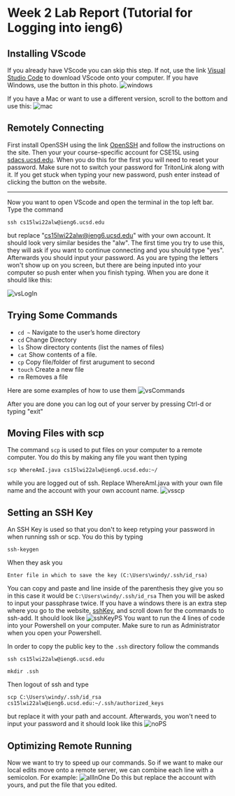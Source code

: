 # Week 2 Lab Report (Tutorial for Logging into ieng6)

## Installing VScode
If you already have VScode you can skip this step. If not, use the link [Visual Studio Code](https://code.visualstudio.com/) to download VScode onto your computer. 
If you have Windows, use the button in this photo.
![windows](vsWindows.PNG)

If you have a Mac or want to use a different version, scroll to the bottom and use this:
![mac](vsOther.PNG)

## Remotely Connecting
First install OpenSSH using the link [OpenSSH](https://docs.microsoft.com/en-us/windows-server/administration/openssh/openssh_install_firstuse) and follow the instructions on the site. Then your your course-specific account for CSE15L using [sdacs.ucsd.edu](https://sdacs.ucsd.edu/~icc/index.php). When you do this for the first you will need to reset your password. Make sure not to switch your password for TritonLink along with it. If you get stuck when typing your new password, push enter instead of clicking the button on the website.

---

Now you want to open VScode and open the terminal in the top left bar. Type the command 
```
ssh cs15lwi22alw@ieng6.ucsd.edu
```
but replace "cs15lwi22alw@ieng6.ucsd.edu" with your own account. It should look very similar besides the "alw". The first time you try to use this, they will ask if you want to continue connecting and you should type "yes". Afterwards you should input your password. As you are typing the letters won't show up on you screen, but there are being inputed into your computer so push enter when you finish typing. When you are done it should like this:

![vsLogIn](vsLogIn.PNG)

## Trying Some Commands
- `cd ~`  Navigate to the user’s home directory
- `cd` Change Directory
- `ls`	Show directory contents (list the names of files)
- `cat`	Show contents of a file.
- `cp`	Copy file/folder of first arugument to second
- `touch` Create a new file
- `rm` Removes a file

Here are some examples of how to use them
![vsCommands](vsCommands.PNG)

After you are done you can log out of your server by pressing Ctrl-d or typing "exit"
## Moving Files with scp
The command `scp` is used to put files on your computer to a remote computer. You do this by making any file you want then typing
```
scp WhereAmI.java cs15lwi22alw@ieng6.ucsd.edu:~/
```
while you are logged out of ssh. Replace WhereAmI.java with your own file name and the account with your own account name.
![vsscp](vsscp.PNG)
## Setting an SSH Key
An SSH Key is used so that you don't to keep retyping your password in when running ssh or scp. You do this by typing
```
ssh-keygen
```
When they ask you
```
Enter file in which to save the key (C:\Users\windy/.ssh/id_rsa)
```
You can copy and paste and line inside of the parenthesis they give you so in this case it would be `C:\Users\windy/.ssh/id_rsa`
Then you will be asked to input your passphrase twice. If you have a windows there is an extra step where you go to the website, [sshKey](https://docs.microsoft.com/en-us/windows-server/administration/openssh/openssh_keymanagement#user-key-generation), and scroll down for the commands to ssh-add. It should look like 
![sshKeyPS](sshKeyPS.PNG)
You want to run the 4 lines of code into your Powershell on your computer. Make sure to run as Administrator when you open your Powershell.

In order to copy the public key to the `.ssh` directory follow the commands

`ssh cs15lwi22alw@ieng6.ucsd.edu`

`mkdir .ssh`

Then logout of ssh and type

`scp C:\Users\windy/.ssh/id_rsa cs15lwi22alw@ieng6.ucsd.edu:~/.ssh/authorized_keys`

but replace it with your path and account.
Afterwards, you won't need to input your password and it should look like this
![noPS](noPS.PNG)
## Optimizing Remote Running
Now we want to try to speed up our commands. So if we want to make our local edits move onto a remote server, we can combine each line with a semicolon. For example:
![allInOne](allInOne.PNG)
Do this but replace the account with yours, and put the file that you edited.

